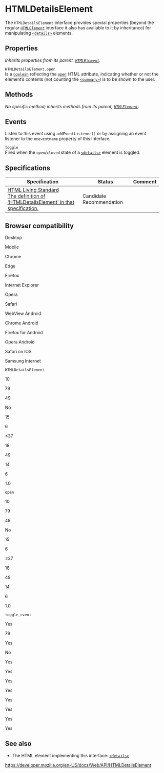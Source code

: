# HTMLDetailsElement

The `HTMLDetailsElement` interface provides special properties (beyond the regular [`HTMLElement`](htmlelement) interface it also has available to it by inheritance) for manipulating [`<details>`](https://developer.mozilla.org/en-US/docs/Web/HTML/Element/details) elements.

## Properties

_Inherits properties from its parent, [`HTMLElement`](htmlelement)._

<span class="page-not-created">`HTMLDetailsElement.open`</span>  
Is a [`boolean`](https://developer.mozilla.org/en-US/docs/Web/JavaScript/Reference/Global_Objects/Boolean) reflecting the [`open`](https://developer.mozilla.org/en-US/docs/Web/HTML/Element/details#attr-open) HTML attribute, indicating whether or not the element’s contents (not counting the [`<summary>`](https://developer.mozilla.org/en-US/docs/Web/HTML/Element/summary)) is to be shown to the user.

## Methods

_No specific method; inherits methods from its parent, [`HTMLElement`](htmlelement)._

## Events

Listen to this event using `addEventListener()` or by assigning an event listener to the `oneventname` property of this interface.

`toggle`  
Fired when the `open`/`closed` state of a [`<details>`](https://developer.mozilla.org/en-US/docs/Web/HTML/Element/details) element is toggled.

## Specifications

<table><thead><tr class="header"><th>Specification</th><th>Status</th><th>Comment</th></tr></thead><tbody><tr class="odd"><td><a href="https://html.spec.whatwg.org/multipage/interactive-elements.html#htmldetailselement">HTML Living Standard<br />
<span class="small">The definition of 'HTMLDetailsElement' in that specification.</span></a></td><td><span class="spec-cr">Candidate Recommendation</span></td><td></td></tr></tbody></table>

## Browser compatibility

Desktop

Mobile

Chrome

Edge

Firefox

Internet Explorer

Opera

Safari

WebView Android

Chrome Android

Firefox for Android

Opera Android

Safari on IOS

Samsung Internet

`HTMLDetailsElement`

10

79

49

No

15

6

≤37

18

49

14

6

1.0

`open`

10

79

49

No

15

6

≤37

18

49

14

6

1.0

`toggle_event`

Yes

79

Yes

No

Yes

Yes

Yes

Yes

Yes

Yes

Yes

Yes

## See also

- The HTML element implementing this interface: [`<details>`](https://developer.mozilla.org/en-US/docs/Web/HTML/Element/details)

<a href="https://developer.mozilla.org/en-US/docs/Web/API/HTMLDetailsElement" class="_attribution-link">https://developer.mozilla.org/en-US/docs/Web/API/HTMLDetailsElement</a>
